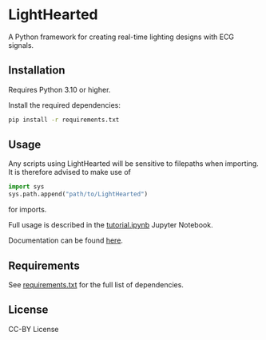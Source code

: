 # LightHearted

A Python framework for creating real-time lighting designs with ECG signals.

## Installation

Requires Python 3.10 or higher.

Install the required dependencies:

```bash
pip install -r requirements.txt
```

## Usage

Any scripts using LightHearted will be sensitive to filepaths when importing. It is therefore advised to make use of

```python
import sys
sys.path.append("path/to/LightHearted")
```
for imports.

Full usage is described in the [tutorial.ipynb](documentation\tutorial.ipynb) Jupyter Notebook.

Documentation can be found [here](documentation/documentation.md).

## Requirements

See [requirements.txt](requirements.txt) for the full list of dependencies.

## License

CC-BY License
